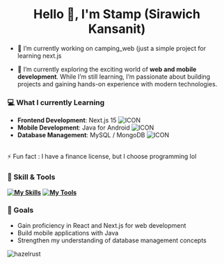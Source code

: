 <h1 align="center">Hello 👋, I'm Stamp (Sirawich Kansanit)</h1>

- 🔭 I’m currently working on camping_web (just a simple project for learning next.js

- 🌱 I’m currently exploring the exciting world of **web and mobile development**. While I’m still learning, I’m passionate about building projects and gaining hands-on experience with modern technologies.

### 💻 What I currently Learning
- **Frontend Development**: Next.js 15  ![ICON](https://skillicons.dev/icons?i=nextjs)
- **Mobile Development**: Java for Android  ![ICON](https://skillicons.dev/icons?i=java&theme=light)
- **Database Management**: MySQL / MongoDB ![ICON](https://skillicons.dev/icons?i=mysql,mongodb)
<br>
⚡ Fun fact : I have a finance license, but I choose programming lol

### 👾 Skill & Tools
**[![My Skills](https://skillicons.dev/icons?i=html,css,sass,js,ts,react,nextjs)](https://skillicons.dev)**
**[![My Tools](https://skillicons.dev/icons?i=figma,vite)](https://skillicons.dev)**

### 🌱 Goals
- Gain proficiency in React and Next.js for web development  
- Build mobile applications with Java  
- Strengthen my understanding of database management concepts  

<p align="left">
</p>


<p><img align="left" src="https://github-readme-stats.vercel.app/api/top-langs?username=hazelrust&show_icons=true&locale=en&layout=compact" alt="hazelrust" /></p>

